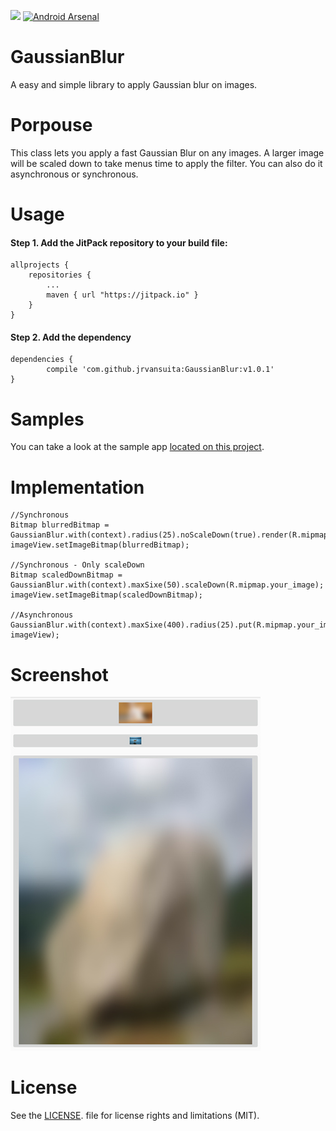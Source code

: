 
[![](https://jitpack.io/v/jrvansuita/GaussianBlur.svg)](https://jitpack.io/#jrvansuita/GaussianBlur)
[![Android Arsenal](https://img.shields.io/badge/Android%20Arsenal-GaussianBlur-green.svg?style=true)](https://android-arsenal.com/details/1/4573)


# GaussianBlur
A easy and simple library to apply Gaussian blur on images. 


# Porpouse
This class lets you apply a fast Gaussian Blur on any images. A larger image will be scaled down to take menus time to apply the filter. You can also do it asynchronous or synchronous.


# Usage

#### Step 1. Add the JitPack repository to your build file:

    allprojects {
		repositories {
			...
			maven { url "https://jitpack.io" }
		}
	}

#### Step 2. Add the dependency

    dependencies {
	        compile 'com.github.jrvansuita:GaussianBlur:v1.0.1'
	}

# Samples
 You can take a look at the sample app [located on this project](/app/).

# Implementation

    //Synchronous
    Bitmap blurredBitmap = GaussianBlur.with(context).radius(25).noScaleDown(true).render(R.mipmap.your_image);
    imageView.setImageBitmap(blurredBitmap);
    
    //Synchronous - Only scaleDown
    Bitmap scaledDownBitmap = GaussianBlur.with(context).maxSixe(50).scaleDown(R.mipmap.your_image);
    imageView.setImageBitmap(scaledDownBitmap);
    
    //Asynchronous
    GaussianBlur.with(context).maxSixe(400).radius(25).put(R.mipmap.your_image, imageView);


# Screenshot
![test](screenshot/screenshot.jpg? "Screenshot")

# License
See the [LICENSE](/LICENSE.txt). file for license rights and limitations (MIT).
